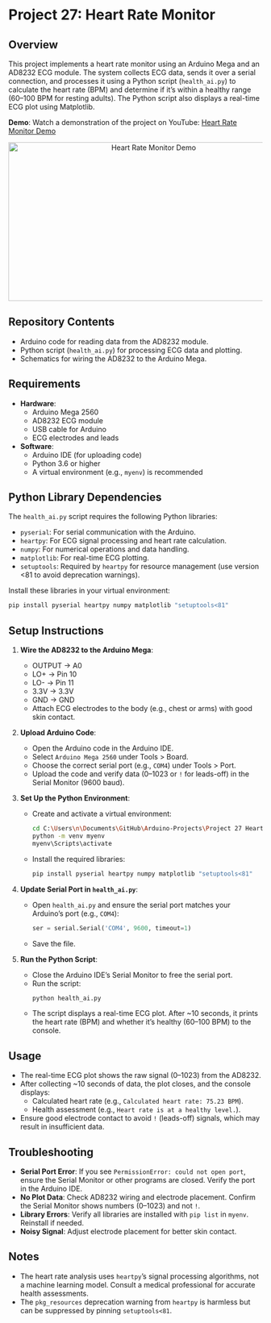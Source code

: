 # Project 27: Heart Rate Monitor

## Overview
This project implements a heart rate monitor using an Arduino Mega and an AD8232 ECG module. The system collects ECG data, sends it over a serial connection, and processes it using a Python script (`health_ai.py`) to calculate the heart rate (BPM) and determine if it’s within a healthy range (60–100 BPM for resting adults). The Python script also displays a real-time ECG plot using Matplotlib.

**Demo**: Watch a demonstration of the project on YouTube: [Heart Rate Monitor Demo](https://youtu.be/-T7qUnhZs14)

<!-- HTML embed for platforms that support it -->
<p align="center">
  <a href="https://youtu.be/96P55DM7WIA">
    <img src="https://img.youtube.com/vi/96P55DM7WIA/0.jpg" alt="Heart Rate Monitor Demo" width="560" height="315">
  </a>
</p>

## Repository Contents
- Arduino code for reading data from the AD8232 module.
- Python script (`health_ai.py`) for processing ECG data and plotting.
- Schematics for wiring the AD8232 to the Arduino Mega.

## Requirements
- **Hardware**:
  - Arduino Mega 2560
  - AD8232 ECG module
  - USB cable for Arduino
  - ECG electrodes and leads
- **Software**:
  - Arduino IDE (for uploading code)
  - Python 3.6 or higher
  - A virtual environment (e.g., `myenv`) is recommended

## Python Library Dependencies
The `health_ai.py` script requires the following Python libraries:
- `pyserial`: For serial communication with the Arduino.
- `heartpy`: For ECG signal processing and heart rate calculation.
- `numpy`: For numerical operations and data handling.
- `matplotlib`: For real-time ECG plotting.
- `setuptools`: Required by `heartpy` for resource management (use version <81 to avoid deprecation warnings).

Install these libraries in your virtual environment:
```bash
pip install pyserial heartpy numpy matplotlib "setuptools<81"
```

## Setup Instructions
1. **Wire the AD8232 to the Arduino Mega**:
   - OUTPUT → A0
   - LO+ → Pin 10
   - LO- → Pin 11
   - 3.3V → 3.3V
   - GND → GND
   - Attach ECG electrodes to the body (e.g., chest or arms) with good skin contact.

2. **Upload Arduino Code**:
   - Open the Arduino code in the Arduino IDE.
   - Select `Arduino Mega 2560` under Tools > Board.
   - Choose the correct serial port (e.g., `COM4`) under Tools > Port.
   - Upload the code and verify data (0–1023 or `!` for leads-off) in the Serial Monitor (9600 baud).

3. **Set Up the Python Environment**:
   - Create and activate a virtual environment:
     ```bash
     cd C:\Users\n\Documents\GitHub\Arduino-Projects\Project 27 Heart Rate Monitor
     python -m venv myenv
     myenv\Scripts\activate
     ```
   - Install the required libraries:
     ```bash
     pip install pyserial heartpy numpy matplotlib "setuptools<81"
     ```

4. **Update Serial Port in `health_ai.py`**:
   - Open `health_ai.py` and ensure the serial port matches your Arduino’s port (e.g., `COM4`):
     ```python
     ser = serial.Serial('COM4', 9600, timeout=1)
     ```
   - Save the file.

5. **Run the Python Script**:
   - Close the Arduino IDE’s Serial Monitor to free the serial port.
   - Run the script:
     ```bash
     python health_ai.py
     ```
   - The script displays a real-time ECG plot. After ~10 seconds, it prints the heart rate (BPM) and whether it’s healthy (60–100 BPM) to the console.

## Usage
- The real-time ECG plot shows the raw signal (0–1023) from the AD8232.
- After collecting ~10 seconds of data, the plot closes, and the console displays:
  - Calculated heart rate (e.g., `Calculated heart rate: 75.23 BPM`).
  - Health assessment (e.g., `Heart rate is at a healthy level.`).
- Ensure good electrode contact to avoid `!` (leads-off) signals, which may result in insufficient data.

## Troubleshooting
- **Serial Port Error**: If you see `PermissionError: could not open port`, ensure the Serial Monitor or other programs are closed. Verify the port in the Arduino IDE.
- **No Plot Data**: Check AD8232 wiring and electrode placement. Confirm the Serial Monitor shows numbers (0–1023) and not `!`.
- **Library Errors**: Verify all libraries are installed with `pip list` in `myenv`. Reinstall if needed.
- **Noisy Signal**: Adjust electrode placement for better skin contact.

## Notes
- The heart rate analysis uses `heartpy`’s signal processing algorithms, not a machine learning model. Consult a medical professional for accurate health assessments.
- The `pkg_resources` deprecation warning from `heartpy` is harmless but can be suppressed by pinning `setuptools<81`.